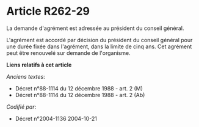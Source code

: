 # Article R262-29

La demande d'agrément est adressée au président du conseil général.

L'agrément est accordé par décision du président du conseil général pour une durée fixée dans l'agrément, dans la limite de
cinq ans. Cet agrément peut être renouvelé sur demande de l'organisme.

**Liens relatifs à cet article**

_Anciens textes_:

  - Décret n°88-1114 du 12 décembre 1988 - art. 2 (M)
  - Décret n°88-1114 du 12 décembre 1988 - art. 2 (Ab)

_Codifié par_:

  - Décret n°2004-1136 2004-10-21
